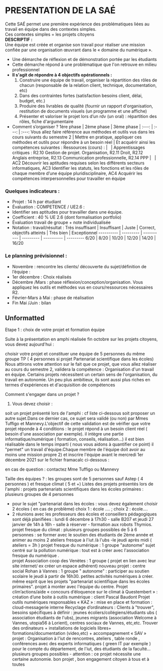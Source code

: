 # PRESENTATION DE LA SAÉ

Cette SAÉ permet une première expérience des problématiques liées au travail en équipe dans des contextes simples.  
Ces contextes simples = les projets citoyens  
**DESCRIPTIF :**  
Une équipe est créée et organise son travail pour réaliser une mission confiée par une organisation œuvrant dans le « domaine du numérique ».  
- Une démarche de réflexion et de démonstration portée par les étudiants
- Cette démarche répond à une problématique que l'on retrouve en milieu professionnel
- **Il s'agit de répondre à 4 objectifs opérationnels :**
  1. Construire une équipe de travail, organiser la répartition des rôles de chacun (responsable de la relation client, technique, documentation, etc)
  2. Dans des contraintes fortes (satisfaction besoins client, délai, budget, etc.) 
  3. Produire des livrables de qualité (fournir un rapport d'organisation, restitution de documents visuels (un programme et une affiche) 
  4. Présenter et valoriser le projet lors d’un rdv (un oral) : répartition des rôles, fiche d'argumentaire
- Comment s’organiser ?
1ère phase | 2ème phase | 3ème phase
| :---: | :---: | :---:
Vous allez faire référence aux méthodes et outils vus dans les cours suivants du semestre 2 | Mettre en pratique, appliquer ces méthodes et outils pour répondre à un besoin réel | Et acquérir ainsi les compétences suivantes :
Ressources (cours) : |   | Apprentissages critiques :
R2.10 Gestion de projet. Organisation, R2.11 Droit, R2.12 Anglais entreprise, R2.13 Communication professionnelle, R2.14 PPP |   | AC2 Découvrir les aptitudes requises selon les différents secteurs informatiques, AC3 Identifier les statuts, les fonctions et les rôles de chaque membre d’une équipe pluridisciplinaire, AC4 Acquérir les compétences interpersonnelles pour travailler en équipe

### Quelques indicateurs :
- Projet : 14 h par étudiant
- Évaluation : COMPETENCE / UE2.6 : 
- Identifier ses aptitudes pour travailler dans une équipe. 
- Coefficient : 40 % UE 2.6 (dont formalisation portfolio) 
- Évaluation travail de groupe + note individualisée
- Notation : travail/résultat :
Très insuffisant | Insuffisant | Juste | Correct, objectifs atteints | Très bien | Exceptionnel
---------- | --------- | ---------- | --------- | ---------- | --------- 
6/20 | 8/20 | 10/20 | 12/20 | 14/20 | 16/20


### Le planning prévisionnel :
- Novembre :  rencontre les clients/ découverte du sujet/définition de l’équipe : 
- 1er décembre : Choix réalisés
- Décembre /Mars :  phase réflexion/conception/organisation. Vous appliquez les outils et méthodes vus en cours/ressources nécessaires R2. 
- Février-Mars à Mai : phase de réalisation
- Fin Mai /Juin : bilan


## Unformatted

Etape 1 : choix de votre projet et formation équipe

Suite à la présentation en amphi réalisée fin octobre sur les projets citoyens, vous devez aujourd'hui :

choisir votre projet
et  constituer une équipe de 5 personnes du même groupe TP ( 4 personnes si projet Partenariat scientifique dans les écoles)
Nous attirons votre attention sur le fait que ce projet, que vous allez réaliser au cours du semestre 2, validera la compétence : Organisation d'un travail en équipe.
Certains projets nécessitent un certain sens de l'organisation, du travail en autonomie. Un peu plus ambitieux, ils sont aussi plus riches en termes d'expériences et d'acquisition de compétences

Comment s'engager dans un projet ? 
1) Vous devez choisir  :

soit un projet présenté lors de l'amphi : cf liste ci-dessous
soit proposer un autre sujet.Dans ce dernier cas, ce sujet sera validé (ou non) par Mmes Tuffigo et Mannevy.L'objectif de cette validation est de vérifier que votre projet réponde à 4 conditions :
le projet répond à un besoin client réel ( besoin d'une association par exemple). 
il intègre une partie informatique/numérique ( formation, conseils, réalisation...) 
il est bien réalisable dans le temps imparti ( nous vous aidons à quantifier ce point)
il "permet" un travail d'équipe.Chaque membre de l'équipe doit avoir au moins une mission propre
2) et inscrire l'équipe avant le mercredi 1er décembre 2021 sur le fichier framacalc ci-dessous :

en cas de question : contactez Mme Tuffigo ou Mannevy 

Taille des équipes ? : les groupes sont de 5 personnes sauf Astep ( 4 personnes ) et fresque climat ( 5 et +)
Listes des projets présentés lors de l'amphi : 
projets partenariats scientifiques dans les écoles primaires : plusieurs groupes de 4 personnes
 - pour le sujet "partenariat dans les écoles : vous devez également choisir 2 écoles ( en cas de problème)  choix 1 : école .... ; choix 2 : école....    
 - 2 réunions avec les professeurs des écoles et conseillers pédagogiques sont déjà planifiées : lundi 6 décembre à 17h30 - salle B207 et jeudi 27 janvier de 14h à 16h - salle à réserver - formation aux robots Thymios.
projet fresque du climat : plusieurs  groupes possibles de 5 à 6 personnes : se former avec le soutien des étudiants de 2ème année et animer au moins 2  ateliers fresque à l'iut /à l'ubs -le jeudi après midi ( ateliers = 3h ) 
projet fresque du numérique  :  1 groupe "autonome" sujet centré sur la pollution numérique : tout est à créer avec l'association fresque du numérique .  
projet Association coop des Venètes : 1 groupe  ( projet en lien avec leur site internet/ ex créer un espace adhérent) 
nouveau projet : centre social Rohan à Vannes : 1 groupe " autonome" : participer au soutien scolaire le jeudi à partir de 16h30. petites activités numériques à créer. même esprit que les projets "partenariat scientifique dans les écoles primaires". projet à monter avec l'équipe du centre. 
Projet clim’actions/aide « concours d’éloquence sur le climat à Questembert » : création d’une boite à outils numérique : client Pascal Baudont
Projet outils numériques responsables « KAZ » : mise en place et formation : cloud-messagerie interne
Recyclage d’ordinateurs : Clients à "trouver", besoins spécifiques à définir : jeunes écoliers/collégiens/étudiants ubs ( association étudiants de l'ubs), jeunes migrants (association Welcome à Vannes, utopia56 à Lorient), centres sociaux de Vannes, etc,etc. Trouver des ordinateurs + installations de logiciels libres+ formations/documentation (video,etc) + accompagnement « SAV »
projet : Organisation à l'iut de rencontres, ateliers , table ronde , conférences avec des experts informatiques ( green IT par exemple ) pour le compte du département, de l'iut, des étudiants de la faculté... plusieurs groupes possibles - attention : ce projet nécessite une certaine autonomie. 
bon projet , bon engagement citoyen à tous et à toutes
